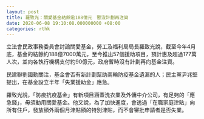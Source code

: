 ```yaml
---
layout: post
title: 羅致光：關愛基金結餘逾188億元　暫沒計劃再注資
date: 2020-06-08 19:10:08.000000000 +08:00
categories: rthk
---
```


立法會民政事務委員會討論關愛基金，勞工及福利局局長羅致光說，截至今年4月底，基金的結餘約188億7000萬元，至今推出57個援助項目，預計惠及超過177萬人次，並向各執行機構支付約90億元，政府暫時沒有計劃再向基金注資。

民建聯劉國勳關注，基金會否有新計劃幫助兩輪防疫基金遺漏的人；民主黨尹兆堅提出，在基金設立半年「失業援助金」應急。

羅致光說，「防疫抗疫基金」有新項目涵蓋洗衣業及外傭中介公司，有足夠的「應急錢」，毋須動用關愛基金。他又說，為了加快進度，會透過「在職家庭津貼」向所有住戶，發放額外兩個月津貼額的特別津貼，而不會審批申請者是否失業。
